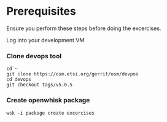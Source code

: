 # Prerequisites

Ensure you perform these steps before doing the excercises.

Log into your development VM

### Clone devops tool

```
cd ~
git clone https://osm.etsi.org/gerrit/osm/devpos
cd devops
git checkout tags/v5.0.5
```

### Create openwhisk package

```
wsk -i package create excercises
```

